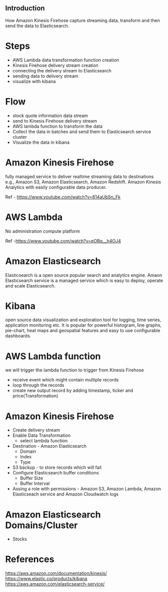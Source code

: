 ## Introduction
How Amazon Kinesis Firehose capture streaming data, transform and then send the data to Elasticsearch.

# Steps
- AWS Lambda data transformation function creation
- Kinesis Firehose delivery stream creation
- connecting the delivery stream to Elasticsearch
- sending data to delivery stream
- visualize with kibana

# Flow
- stock quote information data stream
- send to Kinesis Firehose delivery stream
- AWS lambda function to transform the data 
- Collect the data in batches and send them to Elasticsearch service cluster
- Visualize the data in kibana

# Amazon Kinesis Firehose
fully managed service to deliver realtime streaming data to destinations e.g., Amazon S3, Amazon Elasticsearch, Amazon Redshift. Amazon Kinesis Analytics with easily configurable data producer.

Ref - https://www.youtube.com/watch?v=814aUb5n_Fk

# AWS Lambda
No administration compute platform

Ref -https://www.youtube.com/watch?v=eOBq__h4OJ4

# Amazon Elasticsearch 
Elasticsearch is a open source popular search and analytics engine. Amaon Elasticsearch service is a managed service which is easy to deploy, operate and scale Elasticsearch. 

# Kibana
open source data visualization and exploration tool for logging, time series, application monitoring etc. It is popular for powerful histogram, line graphs, pie-chart, heat maps and geospatial features and easy to use configurable dashboards.

# AWS Lambda function
we will trigger the lambda function to trigger from Kinesis Firehose
- receive event which might contain multiple records
- loop through the records
- create new output record by adding timestamp, ticker and price(Transformation)

# Amazon Kinesis Firehose
- Create delivery stream
- Enable Data Transformation
    - select lambda function
- Destination - Amazon Elasticsearch 
    - Domain
    - Index
    - Type
- S3 backup - to store records which will fail
- Configure Elasticsearch buffer conditions
    - Buffer Size
    - Buffer Interval
- Assing a role with permissions - Amazon S3, Amazon Lambda, Amazon Elasticseach service and Amazon Cloudwatch logs

# Amazon Elasticsearch Domains/Cluster
- Stocks


# References
https://aws.amazon.com/documentation/kinesis/
https://www.elastic.co/products/kibana
https://aws.amazon.com/elasticsearch-service/



